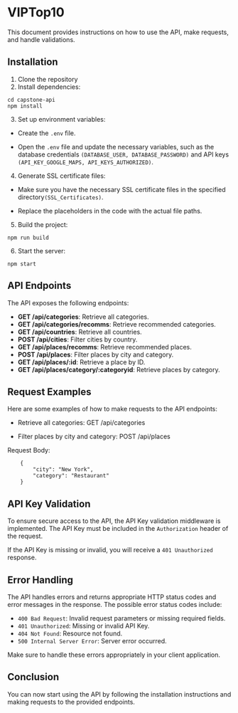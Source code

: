 # VIPTop10

This document provides instructions on how to use the API, make requests, and handle validations.

## Installation

1. Clone the repository
2. Install dependencies:

```
cd capstone-api
npm install
```


3. Set up environment variables:

- Create the `.env` file.

- Open the `.env` file and update the necessary variables, such as the database credentials `(DATABASE_USER, DATABASE_PASSWORD)` and API keys `(API_KEY_GOOGLE_MAPS, API_KEYS_AUTHORIZED)`.

4. Generate SSL certificate files:

- Make sure you have the necessary SSL certificate files in the specified directory`(SSL_Certificates)`.

- Replace the placeholders in the code with the actual file paths.

5. Build the project:

```
npm run build
```

6. Start the server:

```
npm start
```

## API Endpoints

The API exposes the following endpoints:

- **GET /api/categories**: Retrieve all categories.
- **GET /api/categories/recomms**: Retrieve recommended categories.
- **GET /api/countries**: Retrieve all countries.
- **POST /api/cities**: Filter cities by country.
- **GET /api/places/recomms**: Retrieve recommended places.
- **POST /api/places**: Filter places by city and category.
- **GET /api/places/:id**: Retrieve a place by ID.
- **GET /api/places/category/:categoryid**: Retrieve places by category.

## Request Examples

Here are some examples of how to make requests to the API endpoints:

- Retrieve all categories:
GET /api/categories

- Filter places by city and category:
POST /api/places

Request Body:
```
    {
        "city": "New York",
        "category": "Restaurant"
    }
```

## API Key Validation

To ensure secure access to the API, the API Key validation middleware is implemented. The API Key must be included in the `Authorization` header of the request.

If the API Key is missing or invalid, you will receive a `401 Unauthorized` response.

## Error Handling

The API handles errors and returns appropriate HTTP status codes and error messages in the response. The possible error status codes include:

- `400 Bad Request`: Invalid request parameters or missing required fields.
- `401 Unauthorized`: Missing or invalid API Key.
- `404 Not Found`: Resource not found.
- `500 Internal Server Error`: Server error occurred.

Make sure to handle these errors appropriately in your client application.

## Conclusion

You can now start using the API by following the installation instructions and making requests to the provided endpoints.
